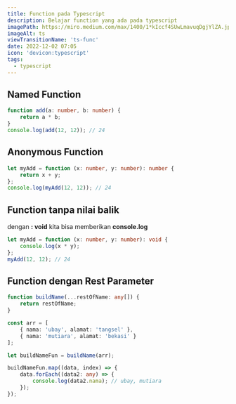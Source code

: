 ```yaml
---
title: Function pada Typescript
description: Belajar function yang ada pada typescript
imagePath: https://miro.medium.com/max/1400/1*kIccf4SUwLmavuqDgjYlZA.jpeg
imageAlt: ts
viewTransitionName: 'ts-func'
date: 2022-12-02 07:05
icon: 'devicon:typescript'
tags:
  - typescript
---
```


## Named Function

```ts twoslash
function add(a: number, b: number) {
	return a * b;
}
console.log(add(12, 12)); // 24
```

## Anonymous Function

```ts twoslash
let myAdd = function (x: number, y: number): number {
	return x + y;
};
console.log(myAdd(12, 12)); // 24
```

## Function tanpa nilai balik

dengan **: void** kita bisa memberikan **console.log**

```ts twoslash
let myAdd = function (x: number, y: number): void {
	console.log(x * y);
};
myAdd(12, 12); // 24
```

## Function dengan Rest Parameter

```ts twoslash
function buildName(...restOfName: any[]) {
	return restOfName;
}

const arr = [
	{ nama: 'ubay', alamat: 'tangsel' },
	{ nama: 'mutiara', alamat: 'bekasi' }
];

let buildNameFun = buildName(arr);

buildNameFun.map((data, index) => {
	data.forEach((data2: any) => {
		console.log(data2.nama); // ubay, mutiara
	});
});
```
